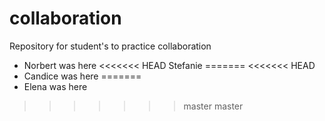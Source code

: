 # collaboration

Repository for student's to practice collaboration

- Norbert was here
<<<<<<< HEAD
  Stefanie
=======
<<<<<<< HEAD
- Candice was here
=======
- Elena was here
>>>>>>> master
>>>>>>> master
